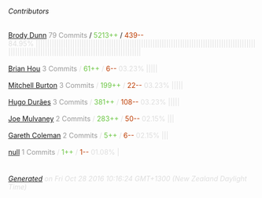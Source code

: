 ###### Contributors
[Brody Dunn](https://github.com/brodyd)
<font color="#999">79 Commits</font> / <font color="#6cc644">5213++</font> / <font color="#bd3c00"> 439--</font>
<font color="#dedede">84.95%&nbsp;<font color="#dedede">||||||||||||||||||||||||||||||||||||||||||||||||||||||||||||||||||||||||||||||||||||||||||||||||||||||||||||||||||||||||||||||||||||||||||||||||||||||||||</font><br><br>
[Brian Hou](https://github.com/brhou)
<font color="#999">3 Commits</font> / <font color="#6cc644">61++</font> / <font color="#bd3c00"> 6--</font>
<font color="#dedede">03.23%&nbsp;<font color="#dedede">|||||</font><br><br>
[Mitchell Burton](https://github.com/MitchellBurton)
<font color="#999">3 Commits</font> / <font color="#6cc644">199++</font> / <font color="#bd3c00"> 22--</font>
<font color="#dedede">03.23%&nbsp;<font color="#dedede">|||||</font><br><br>
[Hugo Durães](https://github.com/hugoduraes)
<font color="#999">3 Commits</font> / <font color="#6cc644">381++</font> / <font color="#bd3c00"> 108--</font>
<font color="#dedede">03.23%&nbsp;<font color="#dedede">|||||</font><br><br>
[Joe Mulvaney](https://github.com/mycrobe)
<font color="#999">2 Commits</font> / <font color="#6cc644">283++</font> / <font color="#bd3c00"> 50--</font>
<font color="#dedede">02.15%&nbsp;<font color="#dedede">|||</font><br><br>
[Gareth Coleman](https://github.com/layerzerolabs)
<font color="#999">2 Commits</font> / <font color="#6cc644">5++</font> / <font color="#bd3c00"> 6--</font>
<font color="#dedede">02.15%&nbsp;<font color="#dedede">|||</font><br><br>
[null](https://github.com/ssreedharan)
<font color="#999">1 Commits</font> / <font color="#6cc644">1++</font> / <font color="#bd3c00"> 1--</font>
<font color="#dedede">01.08%&nbsp;<font color="#dedede">|</font><br><br>
###### [Generated](https://github.com/jakeleboeuf/contributor) on Fri Oct 28 2016 10:16:24 GMT+1300 (New Zealand Daylight Time)